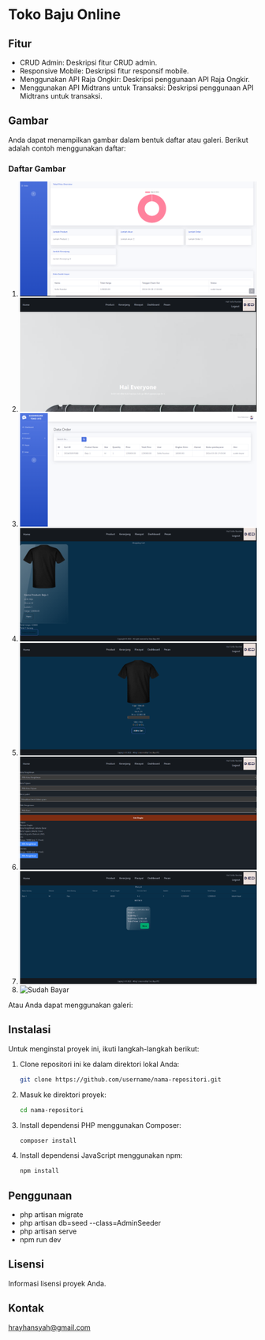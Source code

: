 # Toko Baju Online

## Fitur

-   CRUD Admin: Deskripsi fitur CRUD admin.
-   Responsive Mobile: Deskripsi fitur responsif mobile.
-   Menggunakan API Raja Ongkir: Deskripsi penggunaan API Raja Ongkir.
-   Menggunakan API Midtrans untuk Transaksi: Deskripsi penggunaan API Midtrans untuk transaksi.

## Gambar

Anda dapat menampilkan gambar dalam bentuk daftar atau galeri. Berikut adalah contoh menggunakan daftar:

### Daftar Gambar

1. ![dashboard admin](public/img/dashboardadmin.png)
2. ![Index](public/img/index.png)
3. ![Data Order](public/img/dataorder.png)
4. ![Keranjang co](public/img/keranjangco.png)
5. ![Masuk Keranjang](public/img/masukkeranjang.png)
6. ![Ongkir](public/img/ongkir.png)
7. ![Pembayaran](public/img/pembayaran.png)
8. ![Sudah Bayar](public/img/sudahbayara.png)

Atau Anda dapat menggunakan galeri:

## Instalasi

Untuk menginstal proyek ini, ikuti langkah-langkah berikut:

1. Clone repositori ini ke dalam direktori lokal Anda:

    ```bash
    git clone https://github.com/username/nama-repositori.git
    ```

2. Masuk ke direktori proyek:

    ```bash
    cd nama-repositori
    ```

3. Install dependensi PHP menggunakan Composer:

    ```bash
    composer install
    ```

4. Install dependensi JavaScript menggunakan npm:

    ```bash
    npm install
    ```

## Penggunaan

-   php artisan migrate
-   php artisan db=seed --class=AdminSeeder
-   php artisan serve
-   npm run dev

## Lisensi

Informasi lisensi proyek Anda.

## Kontak

hrayhansyah@gmail.com
